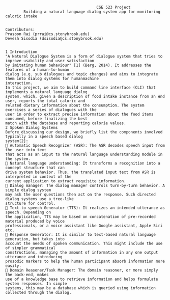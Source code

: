 											CSE 523 Project
			Building a natural language dialog system app for monitoring caloric intake 


	Contributors:
	Prasoon Rai (prrai@cs.stonybrook.edu)
	Devesh Sisodia (dsisodia@cs.stonybrook.edu)


	1 Introduction
	"A Natural Dialogue System is a form of dialogue system that tries to improve usability and user satisfaction
	by imitating human behaviour" [1] (Berg, 2014). It addresses the features of a human-to-human
	dialog (e.g. sub dialogues and topic changes) and aims to integrate them into dialog systems for humanmachine
	interaction.
	In this project, we aim to build command line interface (CLI) that implements a natural language dialog
	system, which, given a description of food intake instance from an end user, reports the total caloric and
	related dietary information about the consumption. The system exercises a series of dialogues with the
	user in order to extract precise information about the food items consumed, before finalizing the best
	match with the database and reporting calorie values.
	2 Spoken Dialog Systems
	Before discussing our design, we briefly list the components involved typically in a speech based dialog
	system[2]:
	 Automatic Speech Recognizer (ASR): The ASR decodes speech input from the user into text
	that acts as an input to the natural language understanding module in the system.
	 Natural language understanding: It transforms a recognition into a concept structure that can
	drive system behavior. Thus, the translated input text from ASR is interpreted in context of the
	current application to extract requisite information.
	 Dialog manager: The dialog manager controls turn-by-turn behavior. A simple dialog system
	may ask the user questions then act on the response. Such directed dialog systems use a tree-like
	structure for control.
	 Text-to-speech Generator (TTS): It realizes an intended utterance as speech. Depending on
	the application, TTS may be based on concatenation of pre-recorded material produced by voice
	professionals, or a voice assistant like Google assistant, Apple Siri etc.
	 Response Generator: It is similar to text-based natural language generation, but takes into
	account the needs of spoken communication. This might include the use of simpler grammatical
	constructions, managing the amount of information in any one output utterance and introducing
	prosodic markers to help the human participant absorb information more easily.
	 Domain Reasoner/Task Manager: The domain reasoner, or more simply the back-end, makes
	use of a knowledge base to retrieve information and helps formulate system responses. In simple
	systems, this may be a database which is queried using information collected through the dialog.